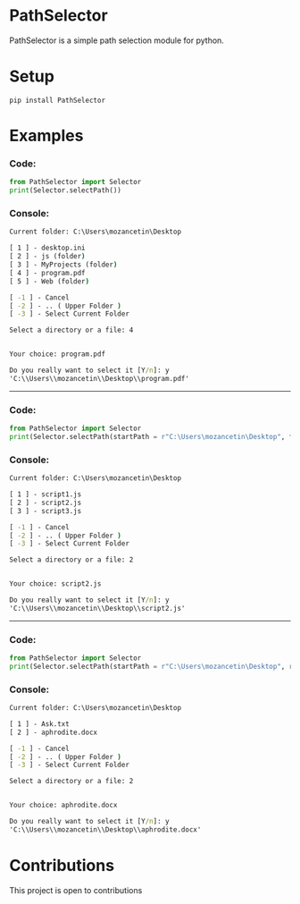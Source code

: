 # PathSelector
PathSelector is a simple path selection module for python.

# Setup

`pip install PathSelector`

# Examples

<h3>Code: </h3>

```python
from PathSelector import Selector
print(Selector.selectPath())
```

<h3>Console: </h3>

```cmd
Current folder: C:\Users\mozancetin\Desktop

[ 1 ] - desktop.ini
[ 2 ] - js (folder)
[ 3 ] - MyProjects (folder)
[ 4 ] - program.pdf
[ 5 ] - Web (folder)

[ -1 ] - Cancel
[ -2 ] - .. ( Upper Folder )
[ -3 ] - Select Current Folder

Select a directory or a file: 4


Your choice: program.pdf

Do you really want to select it [Y/n]: y
'C:\\Users\\mozancetin\\Desktop\\program.pdf'
```

<hr>

<h3>Code: </h3>

```python
from PathSelector import Selector
print(Selector.selectPath(startPath = r"C:\Users\mozancetin\Desktop", filters = ["js"], showFolders = False))
```

<h3>Console: </h3>

```cmd
Current folder: C:\Users\mozancetin\Desktop

[ 1 ] - script1.js
[ 2 ] - script2.js
[ 3 ] - script3.js

[ -1 ] - Cancel
[ -2 ] - .. ( Upper Folder )
[ -3 ] - Select Current Folder

Select a directory or a file: 2


Your choice: script2.js

Do you really want to select it [Y/n]: y
'C:\\Users\\mozancetin\\Desktop\\script2.js'
```

<hr>

<h3>Code: </h3>

```python
from PathSelector import Selector
print(Selector.selectPath(startPath = r"C:\Users\mozancetin\Desktop", regex_selector = "^[aA].*", use_regex_on_folder = False, showFolders = False))
```

<h3>Console: </h3>

```cmd
Current folder: C:\Users\mozancetin\Desktop

[ 1 ] - Ask.txt
[ 2 ] - aphrodite.docx

[ -1 ] - Cancel
[ -2 ] - .. ( Upper Folder )
[ -3 ] - Select Current Folder

Select a directory or a file: 2


Your choice: aphrodite.docx

Do you really want to select it [Y/n]: y
'C:\\Users\\mozancetin\\Desktop\\aphrodite.docx'
```

# Contributions
This project is open to contributions
